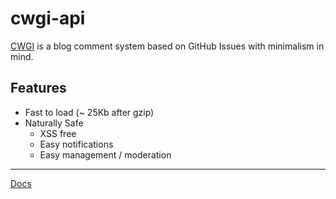 # cwgi-api

[CWGI](https://github.com/jw-12138/cwgi-cli) is a blog comment system based on GitHub Issues with minimalism in mind.

## Features

- Fast to load (~ 25Kb after gzip)
- Naturally Safe
  - XSS free
  - Easy notifications
  - Easy management / moderation

--- 

[Docs](https://cwgi-docs.jw1.dev)
